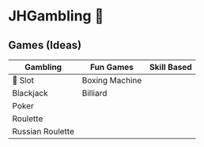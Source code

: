 # JHGambling 🎰

## Games (Ideas)

Gambling | Fun Games | Skill Based
---|---|---
🚧 Slot|Boxing Machine|
Blackjack|Billiard|
Poker| |
Roulette| |
Russian Roulette| |
